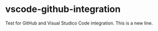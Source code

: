 # vscode-github-integration
Test for GitHub and Visual Studico Code integration.
This is a new line.
